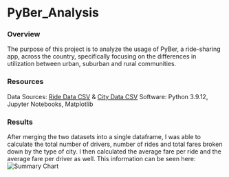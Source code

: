 # PyBer_Analysis
### Overview
The purpose of this project is to analyze the usage of PyBer, a ride-sharing app, across the country, specifically focusing on the differences in utilization between urban, suburban and rural communities.

### Resources
Data Sources: [Ride Data CSV](Resources/ride_data.csv) & [City Data CSV](Resources/city_data.csv)
Software: Python 3.9.12, Jupyter Notebooks, Matplotlib

### Results
After merging the two datasets into a single dataframe, I was able to calculate the total number of drivers, number of rides and total fares broken down by the type of city. I then calculated the average fare per ride and the average fare per driver as well. This information can be seen here:
![Summary Chart](Analysis/Screenshot1)
